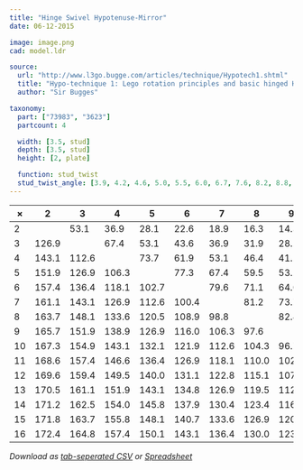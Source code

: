 ```yaml
---
title: "Hinge Swivel Hypotenuse-Mirror"
date: 06-12-2015

image: image.png
cad: model.ldr

source:
  url: "http://www.l3go.bugge.com/articles/technique/Hypotech1.shtml"
  title: "Hypo-technique 1: Lego rotation principles and basic hinged Hypo-tech"
  author: "Sir Bugges"

taxonomy:
  part: ["73983", "3623"]
  partcount: 4

  width: [3.5, stud]
  depth: [3.5, stud]
  height: [2, plate]

  function: stud_twist
  stud_twist_angle: [3.9, 4.2, 4.6, 5.0, 5.5, 6.0, 6.7, 7.6, 8.2, 8.8, 9.5, 10.4, 11.4, 12.7, 13.7, 14.3, 14.9, 15.2, 16.3, 17.5, 17.9, 18.9, 20.0, 20.6, 22.6, 24.2, 24.5, 25.1, 26.0, 26.8, 28.1, 29.5, 29.9, 30.5, 31.9, 32.8, 33.4, 33.9, 34.2, 36.9, 39.3, 40.0, 40.4, 41.1, 42.1, 43.6, 44.8]
---
```

|   ×  |   2   |   3   |   4   |   5   |   6   |   7   |   8   |   9   |  10   |  11   |  12   |  13   |  14   |  15   |  16   |
|------|-------|-------|-------|-------|-------|-------|-------|-------|-------|-------|-------|-------|-------|-------|-------|
|   2  |       |  53.1 |  36.9 |  28.1 |  22.6 |  18.9 |  16.3 |  14.3 |  12.7 |  11.4 |  10.4 |   9.5 |   8.8 |   8.2 |   7.6 |
|   3  | 126.9 |       |  67.4 |  53.1 |  43.6 |  36.9 |  31.9 |  28.1 |  25.1 |  22.6 |  20.6 |  18.9 |  17.5 |  16.3 |  15.2 |
|   4  | 143.1 | 112.6 |       |  73.7 |  61.9 |  53.1 |  46.4 |  41.1 |  36.9 |  33.4 |  30.5 |  28.1 |  26.0 |  24.2 |  22.6 |
|   5  | 151.9 | 126.9 | 106.3 |       |  77.3 |  67.4 |  59.5 |  53.1 |  47.9 |  43.6 |  40.0 |  36.9 |  34.2 |  31.9 |  29.9 |
|   6  | 157.4 | 136.4 | 118.1 | 102.7 |       |  79.6 |  71.1 |  64.0 |  58.1 |  53.1 |  48.9 |  45.2 |  42.1 |  39.3 |  36.9 |
|   7  | 161.1 | 143.1 | 126.9 | 112.6 | 100.4 |       |  81.2 |  73.7 |  67.4 |  61.9 |  57.2 |  53.1 |  49.6 |  46.4 |  43.6 |
|   8  | 163.7 | 148.1 | 133.6 | 120.5 | 108.9 |  98.8 |       |  82.4 |  75.7 |  70.0 |  64.9 |  60.5 |  56.6 |  53.1 |  50.0 |
|   9  | 165.7 | 151.9 | 138.9 | 126.9 | 116.0 | 106.3 |  97.6 |       |  83.3 |  77.3 |  72.1 |  67.4 |  63.2 |  59.5 |  56.1 |
|  10  | 167.3 | 154.9 | 143.1 | 132.1 | 121.9 | 112.6 | 104.3 |  96.7 |       |  84.0 |  78.6 |  73.7 |  69.4 |  65.5 |  61.9 |
|  11  | 168.6 | 157.4 | 146.6 | 136.4 | 126.9 | 118.1 | 110.0 | 102.7 |  96.0 |       |  84.5 |  79.6 |  75.1 |  71.1 |  67.4 |
|  12  | 169.6 | 159.4 | 149.5 | 140.0 | 131.1 | 122.8 | 115.1 | 107.9 | 101.4 |  95.5 |       |  85.0 |  80.5 |  76.3 |  72.5 |
|  13  | 170.5 | 161.1 | 151.9 | 143.1 | 134.8 | 126.9 | 119.5 | 112.6 | 106.3 | 100.4 |  95.0 |       |  85.4 |  81.2 |  77.3 |
|  14  | 171.2 | 162.5 | 154.0 | 145.8 | 137.9 | 130.4 | 123.4 | 116.8 | 110.6 | 104.9 |  99.5 | 94.6  |       |  85.8 |  81.8 |
|  15  | 171.8 | 163.7 | 155.8 | 148.1 | 140.7 | 133.6 | 126.9 | 120.5 | 114.5 | 108.9 | 103.7 | 98.8  |  94.2 |       |  86.1 |
|  16  | 172.4 | 164.8 | 157.4 | 150.1 | 143.1 | 136.4 | 130.0 | 123.9 | 118.1 | 112.6 | 107.5 | 102.7 |  98.2 |  93.9 |       |

*Download as [tab-seperated CSV](table.csv) or [Spreadsheet](table.ods)*